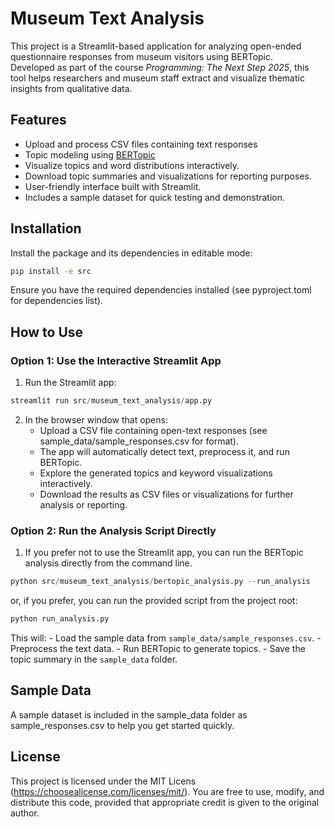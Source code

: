# Museum Text Analysis

This project is a Streamlit-based application for analyzing open-ended questionnaire responses from museum visitors using BERTopic.  
Developed as part of the course *Programming: The Next Step 2025*, this tool helps researchers and museum staff extract and visualize thematic insights from qualitative data.

## Features

- Upload and process CSV files containing text responses
- Topic modeling using [BERTopic](https://doi.org/10.48550/arXiv.2203.05794)
- Visualize topics and word distributions interactively.
- Download topic summaries and visualizations for reporting purposes.
- User-friendly interface built with Streamlit.
- Includes a sample dataset for quick testing and demonstration.

## Installation

Install the package and its dependencies in editable mode:

```bash
pip install -e src
```

Ensure you have the required dependencies installed (see pyproject.toml for dependencies list).

## How to Use

### Option 1: Use the Interactive Streamlit App

1. Run the Streamlit app:

```python
streamlit run src/museum_text_analysis/app.py
```

2. In the browser window that opens:
    - Upload a CSV file containing open-text responses (see sample_data/sample_responses.csv for format).
    - The app will automatically detect text, preprocess it, and run BERTopic.
    - Explore the generated topics and keyword visualizations interactively.
    - Download the results as CSV files or visualizations for further analysis or reporting.

### Option 2: Run the Analysis Script Directly

1. If you prefer not to use the Streamlit app, you can run the BERTopic analysis directly from the command line.

```python
python src/museum_text_analysis/bertopic_analysis.py --run_analysis
```

or, if you prefer, you can run the provided script from the project root:

```python
python run_analysis.py
```

This will:
    - Load the sample data from `sample_data/sample_responses.csv`.
    - Preprocess the text data.
    - Run BERTopic to generate topics.
    - Save the topic summary in the `sample_data` folder.

## Sample Data
A sample dataset is included in the sample_data folder as sample_responses.csv to help you get started quickly.

## License

This project is licensed under the MIT Licens (https://choosealicense.com/licenses/mit/). You are free to use, modify, and distribute this code, provided that appropriate credit is given to the original author.